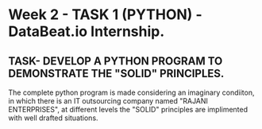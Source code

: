 # Week 2 - TASK 1 (PYTHON) - DataBeat.io Internship.

## TASK- DEVELOP A PYTHON PROGRAM TO DEMONSTRATE THE "SOLID" PRINCIPLES.

The complete python program is made considering an imaginary condiiton, in which there is an IT outsourcing company named "RAJANI ENTERPRISES", at different levels the "SOLID" principles are implimented with well drafted situations.
